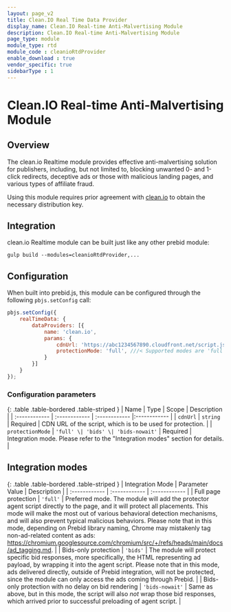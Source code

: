 ```yaml
---
layout: page_v2
title: Clean.IO Real Time Data Provider
display_name: Clean.IO Real-time Anti-Malvertising Module
description: Clean.IO Real-time Anti-Malvertising Module
page_type: module
module_type: rtd
module_code : cleanioRtdProvider
enable_download : true
vendor_specific: true
sidebarType : 1
---
```


# Clean.IO Real-time Anti-Malvertising Module

## Overview

The clean.io Realtime module provides effective anti-malvertising solution for publishers, including, but not limited to,
blocking unwanted 0- and 1-click redirects, deceptive ads or those with malicious landing pages, and various types of affiliate fraud.

Using this module requires prior agreement with [clean.io](https://clean.io) to obtain the necessary distribution key.

## Integration

clean.io Realtime module can be built just like any other prebid module:

```
gulp build --modules=cleanioRtdProvider,...
```


## Configuration

When built into prebid.js, this module can be configured through the following `pbjs.setConfig` call:

```javascript
pbjs.setConfig({
    realTimeData: {
        dataProviders: [{
            name: 'clean.io',
            params: {
                cdnUrl: 'https://abc1234567890.cloudfront.net/script.js', ///< Contact clean.io to get your own CDN URL
                protectionMode: 'full', ///< Supported modes are 'full', 'bids' and 'bids-nowait', see below.
            }
        }]
    }
});
```


### Configuration parameters

{: .table .table-bordered .table-striped }
| Name | Type  | Scope | Description |
| :------------ | :------------ | :------------ |:------------ |
| ``cdnUrl`` | ``string`` | Required | CDN URL of the script, which is to be used for protection. |
| ``protectionMode`` | ``'full' \| 'bids' \| 'bids-nowait'`` | Required | Integration mode. Please refer to the "Integration modes" section for details. |


## Integration modes

{: .table .table-bordered .table-striped }
| Integration Mode | Parameter Value | Description |
| :------------ | :------------ | :------------ |
| Full page protection | ``'full'`` | Preferred mode. The module will add the protector agent script directly to the page, and it will protect all placements. This mode will make the most out of various behavioral detection mechanisms, and will also prevent typical malicious behaviors. Please note that in this mode, depending on Prebid library naming, Chrome may mistakenly tag non-ad-related content as ads: https://chromium.googlesource.com/chromium/src/+/refs/heads/main/docs/ad_tagging.md. |
| Bids-only protection | ``'bids'`` | The module will protect specific bid responses, more specifically, the HTML representing ad payload, by wrapping it into the agent script. Please note that in this mode, ads delivered directly, outside of Prebid integration, will not be protected, since the module can only access the ads coming through Prebid. |
| Bids-only protection with no delay on bid rendering | ``'bids-nowait'`` | Same as above, but in this mode, the script will also *not* wrap those bid responses, which arrived prior to successful preloading of agent script. |
